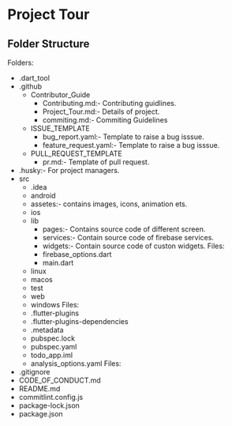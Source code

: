 # Project Tour

## Folder Structure
Folders:
* .dart_tool
* .github
    * Contributor_Guide
        * Contributing.md:- Contributing guidlines.
        * Project_Tour.md:- Details of project.
        * commiting.md:- Commiting Guidelines
    * ISSUE_TEMPLATE
        * bug_report.yaml:- Template to raise a bug isssue.
        * feature_request.yaml:- Template to raise a bug isssue.
    * PULL_REQUEST_TEMPLATE
        * pr.md:- Template of pull request.
* .husky:- For project managers.
* src
    * .idea
    * android
    * assetes:- contains images, icons, animation ets.
    * ios
    * lib
        * pages:- Contains source code of different screen.
        * services:- Contain source code of firebase services. 
        * widgets:- Contain source code of  custon widgets.
        Files:
        * firebase_options.dart
        * main.dart
    * linux
    * macos
    * test 
    * web
    * windows
    Files:
    * .flutter-plugins
    * .flutter-plugins-dependencies
    * .metadata
    * pubspec.lock
    * pubspec.yaml
    * todo_app.iml
    * analysis_options.yaml
Files:
* .gitignore
* CODE_OF_CONDUCT.md
* README.md
* commitlint.config.js
* package-lock.json
* package.json

